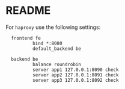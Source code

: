 # README

For `haproxy` use the following settings:

```
  frontend fe
          bind *:8080
          default_backend be

  backend be
          balance roundrobin
          server app1 127.0.0.1:8090 check
          server app2 127.0.0.1:8091 check
          server app3 127.0.0.1:8092 check
```
